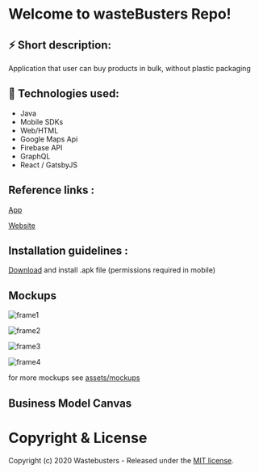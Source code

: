 # Welcome to wasteBusters Repo!

## ⚡️ Short description:
Application that user can buy products in bulk, without plastic packaging

## 🧐 Technologies used:
* Java 
* Mobile SDKs
* Web/HTML
* Google Maps Api
* Firebase API 
* GraphQL 
* React / GatsbyJS

## Reference links :
[App](https://romantic-mcclintock-d79325.netlify.app/app.apk)

[Website](https://romantic-mcclintock-d79325.netlify.app/)

## Installation guidelines :

[Download](https://romantic-mcclintock-d79325.netlify.app/app.apk) and install .apk file (permissions required in mobile)

## Mockups

![frame1](https://romantic-mcclintock-d79325.netlify.app/mockups/readMe/frame1.jpg)

![frame2](https://romantic-mcclintock-d79325.netlify.app/mockups/readMe/frame2.jpg)

![frame3](https://romantic-mcclintock-d79325.netlify.app/mockups/readMe/frame3.jpg)

![frame4](https://romantic-mcclintock-d79325.netlify.app/mockups/readMe/frame4.jpg)

for more mockups see [assets/mockups](https://github.com/supfree-hackathon/Wastebusters/tree/main/static/mockups)
## Business Model Canvas

<!-- ![alt]("./src/assets/../../../src/assets/mockups/readMe/frame1.jpg") --> 
# Copyright & License

Copyright (c) 2020 Wastebusters - Released under the [MIT license](LICENSE).
